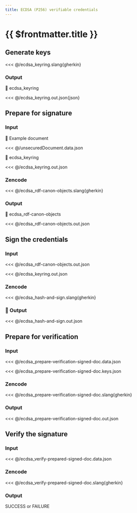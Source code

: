 ```yaml
---
title: ECDSA (P256) verifiable credentials
---
```


# {{ $frontmatter.title }}

## Generate keys

<<< @/ecdsa_keyring.slang{gherkin}

### Output

💾 ecdsa_keyring

<<< @/ecdsa_keyring.out.json{json}

## Prepare for signature

### Input

📃 Example document

<<< @/unsecuredDocument.data.json

💾 ecdsa_keyring

<<< @/ecdsa_keyring.out.json

### Zencode

<<< @/ecdsa_rdf-canon-objects.slang{gherkin}

### Output

💾 ecdsa_rdf-canon-objects

<<< @/ecdsa_rdf-canon-objects.out.json

## Sign the credentials

### Input

<<< @/ecdsa_rdf-canon-objects.out.json

<<< @/ecdsa_keyring.out.json

### Zencode

<<< @/ecdsa_hash-and-sign.slang{gherkin}

### 💾 Output

<<< @/ecdsa_hash-and-sign.out.json

## Prepare for verification

### Input

<<< @/ecdsa_prepare-verification-signed-doc.data.json

<<< @/ecdsa_prepare-verification-signed-doc.keys.json

### Zencode

<<< @/ecdsa_prepare-verification-signed-doc.slang{gherkin}

### Output

<<< @/ecdsa_prepare-verification-signed-doc.out.json

## Verify the signature

### Input

<<< @/ecdsa_verify-prepared-signed-doc.data.json

### Zencode

<<< @/ecdsa_verify-prepared-signed-doc.slang{gherkin}

### Output

SUCCESS or FAILURE
